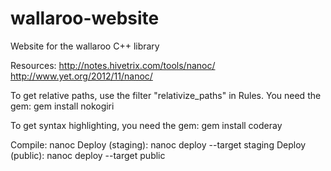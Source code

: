 # wallaroo-website
Website for the wallaroo C++ library

Resources:
http://notes.hivetrix.com/tools/nanoc/
http://www.yet.org/2012/11/nanoc/

To get relative paths, use the filter "relativize_paths" in Rules.
You need the gem:
	gem install nokogiri 
	
To get syntax highlighting, you need the gem:
	gem install coderay
    
Compile:
    nanoc
Deploy (staging):
    nanoc deploy --target staging
Deploy (public):
    nanoc deploy --target public
